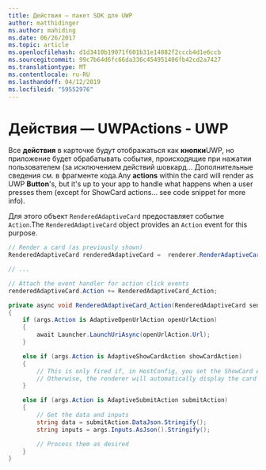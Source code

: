 ```yaml
---
title: Действия — пакет SDK для UWP
author: matthidinger
ms.author: mahiding
ms.date: 06/26/2017
ms.topic: article
ms.openlocfilehash: d1d3410b19071f601b31e14882f2cccb4d1e6ccb
ms.sourcegitcommit: 99c7b64d6fc66da336c454951406fb42cd2a7427
ms.translationtype: MT
ms.contentlocale: ru-RU
ms.lasthandoff: 04/12/2019
ms.locfileid: "59552976"
---
```

# <a name="actions---uwp"></a><span data-ttu-id="3ba99-102">Действия — UWP</span><span class="sxs-lookup"><span data-stu-id="3ba99-102">Actions - UWP</span></span>

<span data-ttu-id="3ba99-103">Все **действия** в карточке будут отображаться как **кнопки**UWP, но приложение будет обрабатывать события, происходящие при нажатии пользователем (за исключением действий шовкард... Дополнительные сведения см. в фрагменте кода.</span><span class="sxs-lookup"><span data-stu-id="3ba99-103">Any **actions** within the card will render as UWP **Button**'s, but it's up to your app to handle what happens when a user presses them (except for ShowCard actions... see code snippet for more info).</span></span>

<span data-ttu-id="3ba99-104">Для этого объект `RenderedAdaptiveCard` предоставляет событие `Action`.</span><span class="sxs-lookup"><span data-stu-id="3ba99-104">The `RenderedAdaptiveCard` object provides an `Action` event for this purpose.</span></span>

```csharp
// Render a card (as previously shown)
RenderedAdaptiveCard renderedAdaptiveCard =  renderer.RenderAdaptiveCard(card);

// ...

// Attach the event handler for action click events
renderedAdaptiveCard.Action += RenderedAdaptiveCard_Action;

private async void RenderedAdaptiveCard_Action(RenderedAdaptiveCard sender, AdaptiveActionEventArgs args)
{
    if (args.Action is AdaptiveOpenUrlAction openUrlAction)
    {
        await Launcher.LaunchUriAsync(openUrlAction.Url);
    }

    else if (args.Action is AdaptiveShowCardAction showCardAction)
    {
        // This is only fired if, in HostConfig, you set the ShowCard ActionMode to Popup.
        // Otherwise, the renderer will automatically display the card inline without firing this event.
    }

    else if (args.Action is AdaptiveSubmitAction submitAction)
    {
        // Get the data and inputs
        string data = submitAction.DataJson.Stringify();
        string inputs = args.Inputs.AsJson().Stringify();

        // Process them as desired
    }
}
```
